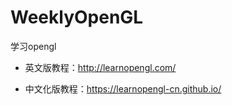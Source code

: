 # WeeklyOpenGL
学习opengl
* 英文版教程：http://learnopengl.com/

* 中文化版教程：https://learnopengl-cn.github.io/
